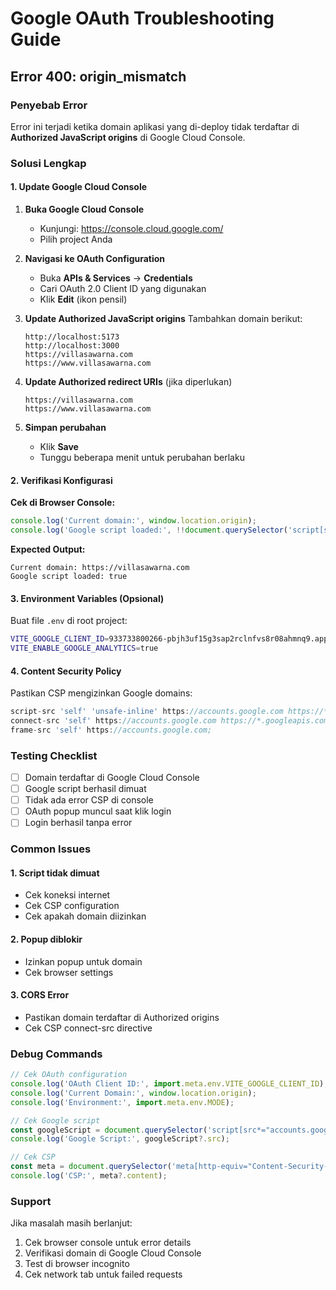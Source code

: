 # Google OAuth Troubleshooting Guide

## Error 400: origin_mismatch

### Penyebab Error
Error ini terjadi ketika domain aplikasi yang di-deploy tidak terdaftar di **Authorized JavaScript origins** di Google Cloud Console.

### Solusi Lengkap

#### 1. Update Google Cloud Console

1. **Buka Google Cloud Console**
   - Kunjungi: https://console.cloud.google.com/
   - Pilih project Anda

2. **Navigasi ke OAuth Configuration**
   - Buka **APIs & Services** → **Credentials**
   - Cari OAuth 2.0 Client ID yang digunakan
   - Klik **Edit** (ikon pensil)

3. **Update Authorized JavaScript origins**
   Tambahkan domain berikut:
   ```
   http://localhost:5173
   http://localhost:3000
   https://villasawarna.com
   https://www.villasawarna.com
   ```

4. **Update Authorized redirect URIs** (jika diperlukan)
   ```
   https://villasawarna.com
   https://www.villasawarna.com
   ```

5. **Simpan perubahan**
   - Klik **Save**
   - Tunggu beberapa menit untuk perubahan berlaku

#### 2. Verifikasi Konfigurasi

**Cek di Browser Console:**
```javascript
console.log('Current domain:', window.location.origin);
console.log('Google script loaded:', !!document.querySelector('script[src*="accounts.google.com/gsi/client"]'));
```

**Expected Output:**
```
Current domain: https://villasawarna.com
Google script loaded: true
```

#### 3. Environment Variables (Opsional)

Buat file `.env` di root project:
```bash
VITE_GOOGLE_CLIENT_ID=933733800266-pbjh3uf15g3sap2rclnfvs8r08ahmnq9.apps.googleusercontent.com
VITE_ENABLE_GOOGLE_ANALYTICS=true
```

#### 4. Content Security Policy

Pastikan CSP mengizinkan Google domains:
```javascript
script-src 'self' 'unsafe-inline' https://accounts.google.com https://*.googleapis.com https://*.gstatic.com;
connect-src 'self' https://accounts.google.com https://*.googleapis.com;
frame-src 'self' https://accounts.google.com;
```

### Testing Checklist

- [ ] Domain terdaftar di Google Cloud Console
- [ ] Google script berhasil dimuat
- [ ] Tidak ada error CSP di console
- [ ] OAuth popup muncul saat klik login
- [ ] Login berhasil tanpa error

### Common Issues

#### 1. **Script tidak dimuat**
- Cek koneksi internet
- Cek CSP configuration
- Cek apakah domain diizinkan

#### 2. **Popup diblokir**
- Izinkan popup untuk domain
- Cek browser settings

#### 3. **CORS Error**
- Pastikan domain terdaftar di Authorized origins
- Cek CSP connect-src directive

### Debug Commands

```javascript
// Cek OAuth configuration
console.log('OAuth Client ID:', import.meta.env.VITE_GOOGLE_CLIENT_ID);
console.log('Current Domain:', window.location.origin);
console.log('Environment:', import.meta.env.MODE);

// Cek Google script
const googleScript = document.querySelector('script[src*="accounts.google.com/gsi/client"]');
console.log('Google Script:', googleScript?.src);

// Cek CSP
const meta = document.querySelector('meta[http-equiv="Content-Security-Policy"]');
console.log('CSP:', meta?.content);
```

### Support

Jika masalah masih berlanjut:
1. Cek browser console untuk error details
2. Verifikasi domain di Google Cloud Console
3. Test di browser incognito
4. Cek network tab untuk failed requests
